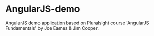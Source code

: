 AngularJS-demo
==============

AngularJS demo application based on Pluralsight course 'AngularJS Fundamentals' by Joe Eames & Jim Cooper.

